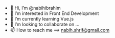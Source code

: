 - 👋 Hi, I’m @nabihibrahim
- 👀 I’m interested in Front End Development
- 🌱 I’m currently learning Vue.js
- 💞️ I’m looking to collaborate on ...
- 📫 How to reach me ==> nabih.shrif@gmail.com
<!---
nabihibrahim/nabihibrahim is a ✨ special ✨ repository because its `README.md` (this file) appears on your GitHub profile.
You can click the Preview link to take a look at your changes.
--->
